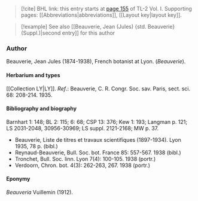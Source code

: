 > [!cite] BHL link: this entry starts at [page 155](https://www.biodiversitylibrary.org/item/103414#page/203/mode/1up) of TL-2 Vol. I.
> Supporting pages: [[Abbreviations|abbreviations]], [[Layout key|layout key]].

> [!example] See also [[Beauverie, Jean (Jules) {std. Beauverie} (Suppl.)|second entry]] for this author

### Author

Beauverie, Jean Jules (1874-1938), French botanist at Lyon. (*Beauverie*).

#### Herbarium and types

[[Collection LY|LY]].
*Ref*.: Beauverie, C. R. Congr. Soc. sav. Paris, sect. sci. 68: 208-214. 1935.

#### Bibliography and biography

Barnhart 1: 148; BL 2: 115; 6: 68; CSP 13: 376; Kew 1: 193; Langman p. 121; LS 2031-2048, 30956-30969; LS suppl. 2121-2168; MW p. 37.
- Beauverie, Liste de titres et travaux scientifiques (1897-1934). Lyon 1935, 78 p. (bibl.)
- Reynaud-Beauverie, Bull. Soc. bot. France 85: 557-567. 1938 (bibl.)
- Tronchet, Bull. Soc. linn. Lyon 7(4): 100-105. 1938 (portr.)
- Verdoorn, Chron. bot. 4(3): 262-263, 267. 1938 (portr.)

#### Eponymy

*Beauveria* Vuillemin (1912).

